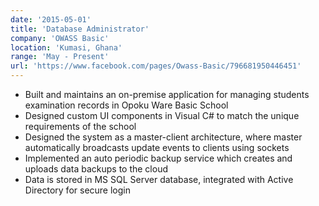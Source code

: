 ```yaml
---
date: '2015-05-01'
title: 'Database Administrator'
company: 'OWASS Basic'
location: 'Kumasi, Ghana'
range: 'May - Present'
url: 'https://www.facebook.com/pages/Owass-Basic/796681950446451'
---
```


- Built and maintains an on-premise application for managing students examination records in Opoku Ware Basic School
- Designed custom UI components in Visual C# to match the unique requirements of the school
- Designed the system as a master-client architecture, where master automatically broadcasts update events to clients using sockets
- Implemented an auto periodic backup service which creates and uploads data backups to the cloud
- Data is stored in MS SQL Server database, integrated with Active Directory for secure login

